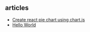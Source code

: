 ## articles

* [Create react pie chart using chart.js](https://pairingwith.me/david/articles/2023/01/02/create-react-pie-chart-using-chartjs)
* [Hello World](https://pairingwith.me/david/articles/2023/01/01/hello-world)
